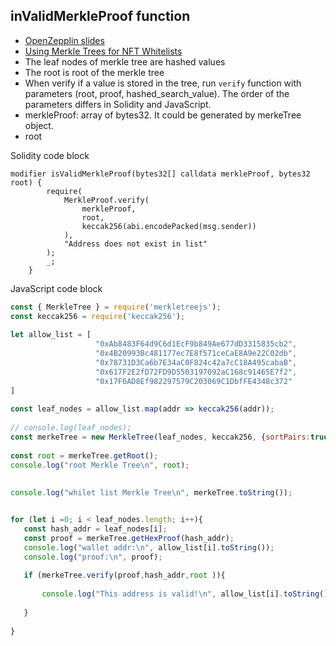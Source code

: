 
## inValidMerkleProof function
 - [OpenZepplin slides](https://github.com/OpenZeppelin/workshops/blob/master/06-nft-merkle-drop/slides/20210506%20-%20Lazy%20minting%20workshop.pdf)
 - [Using Merkle Trees for NFT Whitelists](https://medium.com/@ItsCuzzo/using-merkle-trees-for-nft-whitelists-523b58ada3f9)
- The leaf nodes of merkle tree are hashed values
- The root is root of the merkle tree
- When verify if a value is stored in the tree, run `verify` function with parameters (root, proof, hashed_search_value). The order of the parameters differs in Solidity and JavaScript.
- merkleProof: array of bytes32. It could be generated by merkeTree object.
- root 

Solidity code block
```solidity
modifier isValidMerkleProof(bytes32[] calldata merkleProof, bytes32 root) {
        require(
            MerkleProof.verify(
                merkleProof,
                root,
                keccak256(abi.encodePacked(msg.sender))
            ),
            "Address does not exist in list"
        );
        _;
    }

```

JavaScript code block
```javascript
const { MerkleTree } = require('merkletreejs');
const keccak256 = require('keccak256');
 
let allow_list = [
                   "0xAb8483F64d9C6d1EcF9b849Ae677dD3315835cb2",
                   "0x4B20993Bc481177ec7E8f571ceCaE8A9e22C02db",
                   "0x78731D3Ca6b7E34aC0F824c42a7cC18A495cabaB",
                   "0x617F2E2fD72FD9D5503197092aC168c91465E7f2",
                   "0x17F6AD8Ef982297579C203069C1DbfFE4348c372"
]
 
const leaf_nodes = allow_list.map(addr => keccak256(addr));
 
// console.log(leaf_nodes);
const merkeTree = new MerkleTree(leaf_nodes, keccak256, {sortPairs:true});
 
const root = merkeTree.getRoot();
console.log("root Merkle Tree\n", root);
 
 
console.log("whilet list Merkle Tree\n", merkeTree.toString());


for (let i =0; i < leaf_nodes.length; i++){
   const hash_addr = leaf_nodes[i];
   const proof = merkeTree.getHexProof(hash_addr);
   console.log("wallet addr:\n", allow_list[i].toString());
   console.log("proof:\n", proof);
 
   if (merkeTree.verify(proof,hash_addr,root )){
 
       console.log("This address is valid!\n", allow_list[i].toString());
  
   }
 
}

```